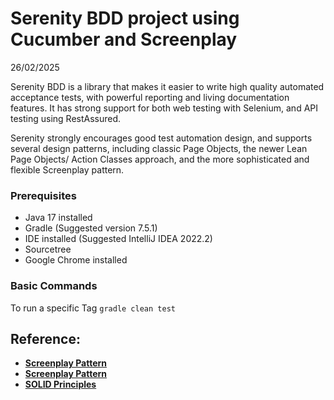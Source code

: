 # Serenity BDD project using Cucumber and Screenplay 
26/02/2025

Serenity BDD is a library that makes it easier to write high quality automated acceptance tests, with powerful reporting and living documentation features. It has strong support for both web testing with Selenium, and API testing using RestAssured.

Serenity strongly encourages good test automation design, and supports several design patterns, including classic Page Objects, the newer Lean Page Objects/ Action Classes approach, and the more sophisticated and flexible Screenplay pattern.

### Prerequisites
* Java 17 installed
* Gradle  (Suggested version 7.5.1)
* IDE installed (Suggested IntelliJ IDEA 2022.2)
* Sourcetree
* Google Chrome installed

### Basic Commands

To run a specific Tag
`gradle clean test`

## Reference:
* **[Screenplay Pattern](https://blog.caplin.com/2017/01/04/screenplay-pattern-a-solid-alternative-pattern-to-page-objects/)**
* **[Screenplay Pattern](https://medium.com/testvagrant/screenplay-pattern-3490c7f0c23c)**
* **[SOLID Principles](https://www.freecodecamp.org/news/solid-principles-explained-in-plain-english/#:~:text=The%20SOLID%20Principles%20are%20five,and%20software%20architecture%20in%20general.)**
